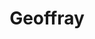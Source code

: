 ---
title: Geoffray
excer: Griffont
iconPath: assets/img/Geoffray.jpg
socialIcons: assets/img/socialImgBlock.svg
excer: Jumbotron Maker
description: Tête dans les nuages
linkedin: https://www.linkedin.com/in/geoffray-buhler-93100099/
github: https://github.com/Geoffray-buhler
sid: 83010-07-04
rank: 1
---